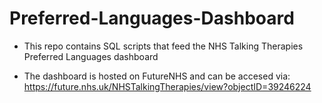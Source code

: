 # Preferred-Languages-Dashboard

- This repo contains SQL scripts that feed the NHS Talking Therapies Preferred Languages dashboard

- The dashboard is hosted on FutureNHS and can be accesed via: https://future.nhs.uk/NHSTalkingTherapies/view?objectID=39246224
